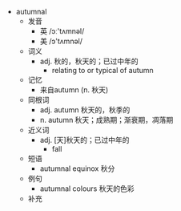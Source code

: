 - autumnal
  - 发音
    - 英 /ɔː'tʌmnəl/
    - 美 /ɔ'tʌmnəl/
  - 词义
    - adj. 秋的，秋天的；已过中年的
      - relating to or typical of autumn
  - 记忆
    - 来自autumn (n. 秋天)
  - 同根词
    - adj. autumn 秋天的，秋季的
    - n. autumn 秋天；成熟期；渐衰期，凋落期
  - 近义词
    - adj. [天]秋天的；已过中年的
      - fall
  - 短语
    - autumnal equinox 秋分
  - 例句
    - autumnal colours 秋天的色彩
  - 补充